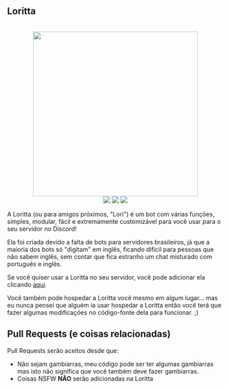 Loritta
-------------
<p align="center">
<br>
<img height="384" src="http://i.imgur.com/Meuavoq.png">
<br>
<a href="https://mrpowergamerbr.com/"><img src="https://img.shields.io/badge/website-mrpowergamerbr-blue.svg"></a>
<a href="https://discord.gg/3rXgN8x"><img src="https://img.shields.io/badge/discord-loritta-yellow.svg"></a>
<a href="https://loritta.website"><img src="https://img.shields.io/badge/website-loritta-blue.svg"></a>
</p>

A Loritta (ou para amigos próximos, "Lori") é um bot com várias funções, simples, modular, fácil e extremamente customizável para você usar para o seu servidor no Discord!

Ela foi criada devido a falta de bots para servidores brasileiros, já que a maioria dos bots só "digitam" em inglês, ficando difícil para pessoas que não sabem inglês, sem contar que fica estranho um chat misturado com português e inglês.

Se você quiser usar a Loritta no seu servidor, você pode adicionar ela clicando [aqui](http://loritta.website/auth).

Você também pode hospedar a Loritta você mesmo em algum lugar... mas eu nunca pensei que alguém ia usar hospedar a Loritta então você terá que fazer algumas modificações no código-fonte dela para funcionar. ;)

Pull Requests (e coisas relacionadas)
-------------
Pull Requests serão aceitos desde que:
* Não sejam gambiarras, meu código pode ser ter algumas gambiarras mas isto não significa que você também deve fazer gambiarras.
* Coisas NSFW **NÃO** serão adicionadas na Loritta

